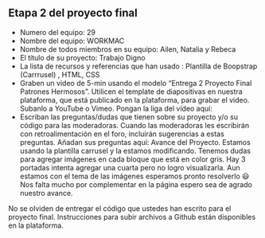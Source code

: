 ## Etapa 2 del proyecto final

- Numero del equipo: 29
- Nombre del equipo: WORKMAC
- Nombre de todos miembros en su equipo: Ailen, Natalia y  Rebeca
- El título de su proyecto: Trabajo Digno
- La lista de recursos y referencias que han usado : Plantilla de Boopstrap (Carrrusel) , HTML, CSS
- Graben un video de 5-min usando el modelo “Entrega 2 Proyecto Final Patrones Hermosos”. Utilicen el template de diapositivas en nuestra plataforma, que está publicado en la plataforma, para grabar el video. Subanlo a YouTube o Vimeo. Pongan la liga del vídeo aquí: 
- Escriban las preguntas/dudas que tienen sobre su proyecto y/o su código para las moderadoras. Cuando las moderadoras les escribirán con retroalimentación en el foro, incluirán sugerencias a estas preguntas. Añadan sus preguntas aquí: Avance del Proyecto. Estamos usando la plantilla carrusel y la estamos modificando. Tenemos dudas para agregar imágenes en cada bloque que está en color gris. Hay 3 portadas intenta agregar una cuarta pero no logro visualizarla. Aun estamos con el tema de las imágenes esperamos pronto resolverlo :smiley: Nos falta mucho por complementar en la página espero sea de agrado nuestro avance.

No se olviden de entregar el código que ustedes han escrito para el proyecto final. Instrucciones para subir archivos a Github están disponibles en la plataforma.
